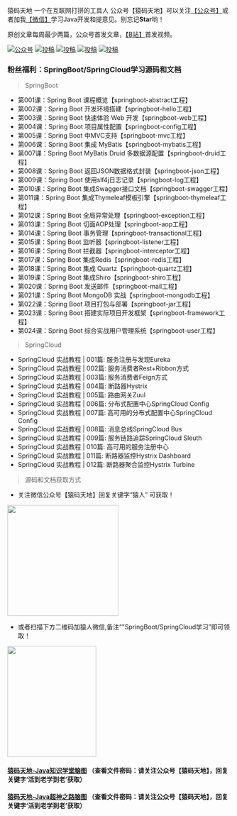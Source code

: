 猿码天地 一个在互联网打拼的工具人 公众号【猿码天地】可以关注[【公众号】](https://gitee.com/zhangbw666/img-folder/raw/master/img-wechat/%E5%BE%AE%E4%BF%A1%E5%85%AC%E4%BC%97%E5%8F%B7.jpg)或者加我[【微信】](https://gitee.com/zhangbw666/img-folder/raw/master/img-wechat/%E4%B8%AA%E4%BA%BA%E5%BE%AE%E4%BF%A1.jpg)学习Java开发和提意见。别忘记**Star**哟！

原创文章每周最少两篇，公众号首发文章，[【B站】](https://space.bilibili.com/415554856/dynamic)首发视频。

<p align="left">
  <a href="#公众号"><img src="https://img.shields.io/badge/%E5%85%AC%E4%BC%97%E5%8F%B7-%E7%8C%BF%E7%A0%81%E5%A4%A9%E5%9C%B0-yellowgreen" alt="公众号"></a>
  <a href="https://space.bilibili.com/415554856/dynamic"><img src="https://img.shields.io/badge/bilibili-哔哩哔哩-critical" alt="投稿"></a>
  <a href="https://blog.csdn.net/zbw125?spm=1000.2115.3001.5113"><img src="https://img.shields.io/badge/csdn-CSDN-red.svg" alt="投稿"></a>
  <a href="https://www.toutiao.com/c/user/token/MS4wLjABAAAAQpWOhcjG9sGH_qbn3XYSKBgJ_cG9evJJrOMfXFF8cks/"><img src="https://img.shields.io/badge/toutiao-头条-9cf" alt="投稿"></a>
  <a href="https://www.zhihu.com/people/bo-wen-tian-xia-80"><img src="https://img.shields.io/badge/zhihu-知乎-informational" alt="投稿"></a>
</p>

### 粉丝福利：SpringBoot/SpringCloud学习源码和文档

>SpringBoot

* 第001课：Spring Boot 课程概览【springboot-abstract工程】
* 第002课：Spring Boot 开发环境搭建【springboot-hello工程】
* 第003课：Spring Boot 快速体验 Web 开发【springboot-web工程】
* 第004课：Spring Boot 项目属性配置【springboot-config工程】
* 第005课：Spring Boot 中MVC支持【springboot-mvc工程】
* 第006课：Spring Boot 集成 MyBatis【springboot-mybatis工程】
* 第007课：Spring Boot  MyBatis Druid 多数据源配置【springboot-druid工程】
* 第008课：Spring Boot 返回JSON数据格式封装【springboot-json工程】
* 第009课：Spring Boot 使用slf4j日志记录【springboot-log工程】
* 第010课：Spring Boot 集成Swagger接口文档【springboot-swagger工程】
* 第011课：Spring Boot 集成Thymeleaf模板引擎【springboot-thymeleaf工程】
* 第012课：Spring Boot 全局异常处理【springboot-exception工程】
* 第013课：Spring Boot 切面AOP处理【springboot-aop工程】
* 第014课：Spring Boot 事务管理【springboot-transactional工程】
* 第015课：Spring Boot 监听器【springboot-listener工程】
* 第016课：Spring Boot 拦截器【springboot-interceptor工程】
* 第017课：Spring Boot 集成Redis【springboot-redis工程】
* 第018课：Spring Boot 集成 Quartz【springboot-quartz工程】
* 第019课：Spring Boot 集成Shiro【springboot-shiro工程】
* 第020课：Spring Boot 发送邮件【springboot-mail工程】
* 第021课：Spring Boot MongoDB 实战【springboot-mongodb工程】
* 第022课：Spring Boot 项目打包与部署【springboot-jar工程】
* 第023课：Spring Boot 搭建实际项目开发框架【springboot-framework工程】
* 第024课：Spring Boot 综合实战用户管理系统【springboot-user工程】

>SpringCloud

- SpringCloud 实战教程 | 001篇: 服务注册与发现Eureka
- SpringCloud 实战教程 | 002篇: 服务消费者Rest+Ribbon方式
- SpringCloud 实战教程 | 003篇: 服务消费者Feign方式
- SpringCloud 实战教程 | 004篇: 断路器Hystrix
- SpringCloud 实战教程 | 005篇: 路由网关Zuul
- SpringCloud 实战教程 | 006篇: 分布式配置中心SpringCloud Config
- SpringCloud 实战教程 | 007篇: 高可用的分布式配置中心SpringCloud Config
- SpringCloud 实战教程 | 008篇: 消息总线SpringCloud Bus
- SpringCloud 实战教程 | 009篇: 服务链路追踪SpringCloud Sleuth
- SpringCloud 实战教程 | 010篇: 高可用的服务注册中心
- SpringCloud 实战教程 | 011篇: 断路器监控Hystrix Dashboard
- SpringCloud 实战教程 | 012篇: 断路器聚合监控Hystrix Turbine

>源码和文档获取方式

* 关注微信公众号【猿码天地】回复关键字“猿人” 可获取！

<div align="left">
<img src="https://gitee.com/zhangbw666/img-folder/raw/master/img-wechat/%E5%BE%AE%E4%BF%A1%E5%85%AC%E4%BC%97%E5%8F%B72.jpg" height="250" width="250" >
</div>


* 或者扫描下方二维码加猿人微信,备注“”SpringBoot/SpringCloud学习”即可领取！


<div align="left">
<img src="https://gitee.com/zhangbw666/img-folder/raw/master/img-wechat/%E4%B8%AA%E4%BA%BA%E5%BE%AE%E4%BF%A1.jpg" height="250" width="200" >
</div>

#### [猿码天地-Java知识学堂脑图](https://www.processon.com/view/link/6035ed1f079129248a64a6af) （查看文件密码：请关注公众号【猿码天地】，回复关键字‘活到老学到老’获取）
#### [猿码天地-Java超神之路脑图](https://www.processon.com/view/link/6035f068e0b34d124437e0e1) （查看文件密码：请关注公众号【猿码天地】，回复关键字‘活到老学到老’获取）